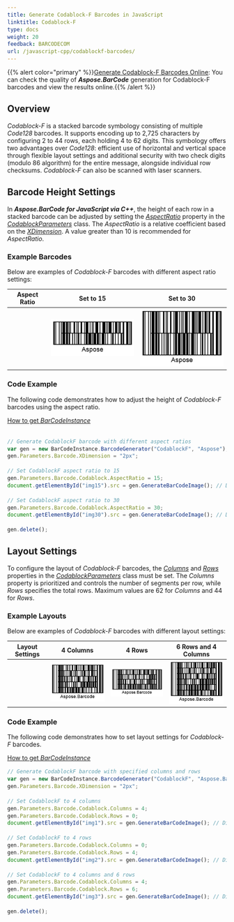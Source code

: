 ```yaml
---
title: Generate Codablock-F Barcodes in JavaScript
linktitle: Codablock-F
type: docs
weight: 20
feedback: BARCODECOM
url: /javascript-cpp/codablockf-barcodes/
---
```

{{% alert color="primary" %}}[Generate Codablock-F Barcodes Online](https://products.aspose.app/barcode/generate/codablock?type=codablockf): You can check the quality of ***Aspose.BarCode*** generation for Codablock-F barcodes and view the results online.{{% /alert %}}
## Overview
*Codablock-F* is a stacked barcode symbology consisting of multiple *Code128* barcodes. It supports encoding up to 2,725 characters by configuring 2 to 44 rows, each holding 4 to 62 digits. This symbology offers two advantages over *Code128*: efficient use of horizontal and vertical space through flexible layout settings and additional security with two check digits (modulo 86 algorithm) for the entire message, alongside individual row checksums. *Codablock-F* can also be scanned with laser scanners.

## Barcode Height Settings
In ***Aspose.BarCode for JavaScript via C++***, the height of each row in a stacked barcode can be adjusted by setting the [*AspectRatio*](https://reference.aspose.com/barcode/javascript-cpp/aspose.barcode.generation/codablockparameters/properties/aspectratio) property in the [*CodablockParameters*](https://reference.aspose.com/barcode/javascript-cpp/aspose.barcode.generation/codablockparameters) class. The *AspectRatio* is a relative coefficient based on the [*XDimension*](https://reference.aspose.com/barcode/javascript-cpp/aspose.barcode.generation/barcodeparameters/properties/xdimension). A value greater than 10 is recommended for *AspectRatio*.

### Example Barcodes
Below are examples of *Codablock-F* barcodes with different aspect ratio settings:

| **Aspect Ratio** | **Set to 15**                      | **Set to 30**                      |
|-------------------|------------------------------------|------------------------------------|
|                   | ![Aspect Ratio 15](codablockfaspectratio15.png) | ![Aspect Ratio 30](codablockfaspectratio30.png) |

### Code Example
The following code demonstrates how to adjust the height of *Codablock-F* barcodes using the aspect ratio.

[How to get *BarCodeInstance*](/barcode/javascript-cpp/get-barcode-module-instance/)
```javascript

// Generate CodablockF barcode with different aspect ratios
var gen = new BarCodeInstance.BarcodeGenerator("CodablockF", "Aspose");
gen.Parameters.Barcode.XDimension = "2px";

// Set CodablockF aspect ratio to 15
gen.Parameters.Barcode.Codablock.AspectRatio = 15;
document.getElementById("img15").src = gen.GenerateBarCodeImage(); // Display barcode image

// Set CodablockF aspect ratio to 30
gen.Parameters.Barcode.Codablock.AspectRatio = 30;
document.getElementById("img30").src = gen.GenerateBarCodeImage(); // Display barcode image

gen.delete();


```
  

## Layout Settings

To configure the layout of *Codablock-F* barcodes, the [*Columns*](https://reference.aspose.com/barcode/javascript-cpp/aspose.barcode.generation/codablockparameters/properties/columns) and [*Rows*](https://reference.aspose.com/barcode/javascript-cpp/aspose.barcode.generation/codablockparameters/properties/rows) properties in the [*CodablockParameters*](https://reference.aspose.com/barcode/javascript-cpp/aspose.barcode.generation/codablockparameters) class must be set. The *Columns* property is prioritized and controls the number of segments per row, while *Rows* specifies the total rows. Maximum values are 62 for *Columns* and 44 for *Rows*.

### Example Layouts
Below are examples of *Codablock-F* barcodes with different layout settings:

| **Layout Settings** | **4 Columns**                   | **4 Rows**                     | **6 Rows and 4 Columns**             |
|----------------------|----------------------------------|---------------------------------|--------------------------------------|
|                      | ![4 Columns](codablockfcol4.png) | ![4 Rows](codablockfrow4.png) | ![6 Rows, 4 Columns](codablockfrow6col4.png) |

### Code Example
The following code demonstrates how to set layout settings for *Codablock-F* barcodes.

[How to get *BarCodeInstance*](/barcode/javascript-cpp/get-barcode-module-instance/)
```javascript
// Generate CodablockF barcode with specified columns and rows
var gen = new BarCodeInstance.BarcodeGenerator("CodablockF", "Aspose.Barcode");
gen.Parameters.Barcode.XDimension = "2px";

// Set CodablockF to 4 columns
gen.Parameters.Barcode.Codablock.Columns = 4;
gen.Parameters.Barcode.Codablock.Rows = 0;
document.getElementById("img1").src = gen.GenerateBarCodeImage(); // Display barcode image

// Set CodablockF to 4 rows
gen.Parameters.Barcode.Codablock.Columns = 0;
gen.Parameters.Barcode.Codablock.Rows = 4;
document.getElementById("img2").src = gen.GenerateBarCodeImage(); // Display barcode image

// Set CodablockF to 4 columns and 6 rows
gen.Parameters.Barcode.Codablock.Columns = 4;
gen.Parameters.Barcode.Codablock.Rows = 6;
document.getElementById("img3").src = gen.GenerateBarCodeImage(); // Display barcode image

gen.delete();


```